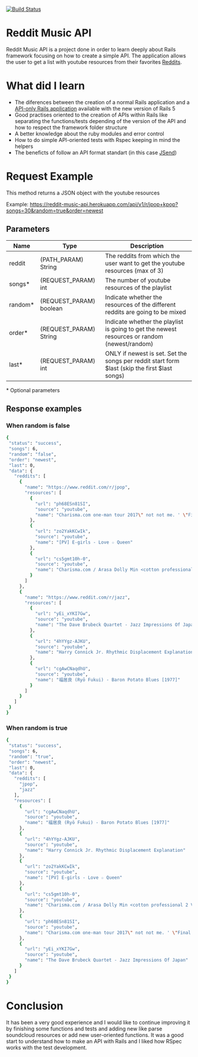 [![Build Status](https://travis-ci.org/jdecastroc/reddit-music-api.svg?branch=master)](https://travis-ci.org/jdecastroc/music-discoverer)
# Reddit Music API

Reddit Music API is a project done in order to learn deeply about Rails framework focusing on how to create a simple API. The application allows the user to get a list with youtube resources from their favorites [Reddits](www.reddit.com).

# What did I learn
  - The diferences between the creation of a normal Rails application and a [API-only Rails application](http://edgeguides.rubyonrails.org/api_app.html) available with the new version of Rails 5
  - Good practises oriented to the creation of APIs within Rails like separating the functions/tests depending of the version of the API and how to respect the framework folder structure
  - A better knowledge about the ruby modules and error control
  - How to do simple API-oriented tests with Rspec keeping in mind the helpers
  - The beneficts of follow an API format standart (in this case [JSend](http://labs.omniti.com/labs/jsend)) 

# Request Example
This method returns a JSON object with the youtube resources

Example: https://reddit-music-api.herokuapp.com/api/v1/r/jpop+kpop?songs=30&random=true&order=newest
## Parameters
| Name | Type | Description |
| ------ | ------ | ------ |
| reddit | (PATH_PARAM) String | The reddits from which the user want to get the youtube resources (max of 3) |
| songs* | (REQUEST_PARAM) int | The number of youtube resources of the playlist | 
| random* | (REQUEST_PARAM) boolean | Indicate whether the resources of the different reddits are going to be mixed |
| order* | (REQUEST_PARAM) String | Indicate whether the playlist is going to get the newest resources or random (newest/random) |
| last* | (REQUEST_PARAM) int | ONLY if newest is set. Set the songs per reddit start form $last (skip the first $last songs) |
 \* Optional parameters
 
 ## Response examples
 ### When random is false
 ```sh
{
  "status": "success",
  "songs": 6,
  "random": "false",
  "order": "newest",
  "last": 0,
  "data": {
    "reddits": [
      {
        "name": "https://www.reddit.com/r/jpop",
        "resources": [
          {
            "url": "ph68ESn81SI",
            "source": "youtube",
            "name": "Charisma.com one-man tour 2017\" not not me. ' \"Final performances than, live video of the show off the encore\" Arasa Dolly Min \"."
          },
          {
            "url": "zo2YakKCwIk",
            "source": "youtube",
            "name": "[PV] E-girls - Love ☆ Queen"
          },
          {
            "url": "cs5gmt10h-0",
            "source": "youtube",
            "name": "Charisma.com / Arasa Dolly Min <cotton professional 2 Ver.> - YouTube"
          }
        ]
      },
      {
        "name": "https://www.reddit.com/r/jazz",
        "resources": [
          {
            "url": "yEi_xYKI7Gw",
            "source": "youtube",
            "name": "The Dave Brubeck Quartet - Jazz Impressions Of Japan"
          },
          {
            "url": "4hYYgz-AJKU",
            "source": "youtube",
            "name": "Harry Connick Jr. Rhythmic Displacement Explanation"
          },
          {
            "url": "cgAwCNaqdhU",
            "source": "youtube",
            "name": "福居良 (Ryō Fukui) - Baron Potato Blues [1977]"
          }
        ]
      }
    ]
  }
}
```
### When random is true
 ```sh
{
  "status": "success",
  "songs": 6,
  "random": "true",
  "order": "newest",
  "last": 0,
  "data": {
    "reddits": [
      "jpop",
      "jazz"
    ],
    "resources": [
      {
        "url": "cgAwCNaqdhU",
        "source": "youtube",
        "name": "福居良 (Ryō Fukui) - Baron Potato Blues [1977]"
      },
      {
        "url": "4hYYgz-AJKU",
        "source": "youtube",
        "name": "Harry Connick Jr. Rhythmic Displacement Explanation"
      },
      {
        "url": "zo2YakKCwIk",
        "source": "youtube",
        "name": "[PV] E-girls - Love ☆ Queen"
      },
      {
        "url": "cs5gmt10h-0",
        "source": "youtube",
        "name": "Charisma.com / Arasa Dolly Min <cotton professional 2 Ver.> - YouTube"
      },
      {
        "url": "ph68ESn81SI",
        "source": "youtube",
        "name": "Charisma.com one-man tour 2017\" not not me. ' \"Final performances than, live video of the show off the encore\" Arasa Dolly Min \"."
      },
      {
        "url": "yEi_xYKI7Gw",
        "source": "youtube",
        "name": "The Dave Brubeck Quartet - Jazz Impressions Of Japan"
      }
    ]
  }
}
```

# Conclusion
It has been a very good experience and I would like to continue improving it by finishing some functions and tests and adding new like parse soundcloud resources or add new user-oriented functions. It was a good start to understand how to make an API with Rails and I liked how RSpec works with the test development.
